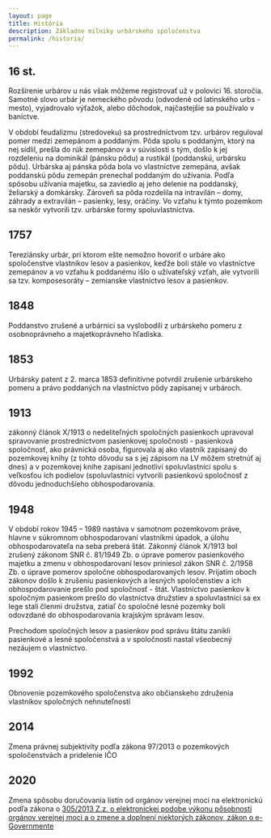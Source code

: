 ```yaml
---
layout: page
title: História
description: Základne míľniky urbárskeho spoločenstva
permalink: /historia/
---
```


## 16 st.
    
Rozšírenie urbárov u nás však môžeme registrovať už v polovici 16. storočia. Samotné slovo urbár je nemeckého pôvodu (odvodené od latinského urbs - mesto), vyjadrovalo výťažok, alebo dôchodok, najčastejšie sa používalo v baníctve. <br>
        
V období feudalizmu (stredoveku) sa prostredníctvom tzv. urbárov reguloval pomer medzi zemepánom a poddaným. Pôda spolu s poddaným, ktorý na nej sídlil, prešla do rúk zemepánov a v súvislosti s tým, došlo  k jej rozdeleniu na dominikál (pánsku pôdu) a rustikál (poddanskú, urbársku pôdu). Urbárska aj pánska pôda bola vo vlastníctve zemepána, avšak poddanskú pôdu zemepán prenechal poddaným do užívania. Podľa spôsobu užívania majetku, sa zaviedlo aj jeho delenie na poddanský, želiarský a domkársky. Zároveň sa pôda rozdelila na intravilán – domy, záhrady a extravilán – pasienky, lesy, oráčiny. Vo vzťahu k týmto pozemkom sa neskôr vytvorili tzv. urbárske formy spoluvlastníctva.</p>

## 1757 

Tereziánsky urbár, pri ktorom ešte nemožno hovoriť o urbáre ako spoločenstve vlastníkov lesov a pasienkov, keďže boli stále vo vlastníctve zemepánov a vo vzťahu k poddanému išlo o užívateľský vzťah, ale vytvorili sa tzv. komposesoráty – zemianske vlastníctvo lesov a pasienkov.

## 1848
Poddanstvo zrušené a urbárnici sa vyslobodili z urbárskeho pomeru z osobnoprávneho a majetkoprávneho hľadiska.
    
## 1853

Urbársky patent z 2. marca 1853 definitívne potvrdil zrušenie urbárskeho pomeru a právo poddaných na vlastníctvo pôdy zapísanej v urbároch.

## 1913

zákonný článok X/1913 o nedeliteľných spoločných pasienkoch upravoval spravovanie prostredníctvom pasienkovej spoločnosti -  pasienková spoločnosť, ako právnická osoba, figurovala aj ako vlastník zapísaný do pozemkovej knihy (z tohto dôvodu sa s jej zápisom na LV môžem stretnúť aj dnes) a  v pozemkovej knihe zapísaní jednotliví spoluvlastníci spolu s veľkosťou ich podielov (spoluvlastníci vytvorili pasienkovú spoločnosť z dôvodu jednoduchšieho obhospodarovania.

## 1948

V období rokov 1945 – 1989 nastáva v samotnom pozemkovom práve,  hlavne v súkromnom obhospodarovaní vlastníkmi úpadok, a úlohu obhospodarovateľa na seba preberá štát. Zákonný článok X/1913 bol zrušený zákonom SNR č. 81/1949 Zb. o úprave pomerov pasienkového majetku a zmenu v obhospodarovaní lesov priniesol zákon SNR č. 2/1958 Zb. o úprave pomerov spoločne obhospodarovaných lesov. Prijatím oboch zákonov došlo k zrušeniu pasienkových a lesných spoločenstiev a ich obhospodarovanie prešlo pod spoločnosť - štát. Vlastníctvo pasienkov k spoločným pasienkom prešlo do vlastníctva družstiev a spoluvlastníci sa ex lege stali členmi družstva, zatiaľ čo spoločné lesné pozemky boli odovzdané do obhospodarovania krajským správam lesov.

Prechodom spoločných lesov a pasienkov pod správu štátu zanikli pasienkové a lesné spoločenstvá a v spoločnosti nastal všeobecný nezáujem o vlastníctvo.
    
## 1992

Obnovenie pozemkového spoločenstva ako občianskeho združenia vlastníkov spoločných nehnuteľností
    
## 2014
Zmena právnej subjektivity podľa zákona 97/2013 o pozemkových spoločenstvách a pridelenie IČO

## 2020
Zmena spôsobu doručovania listín od orgánov verejnej moci na elektronickú podľa zákona o [305/2013 Z.z. o elektronickej podobe výkonu pôsobnosti orgánov verejnej moci a o zmene a doplnení niektorých zákonov, zákon o e-Governmente](https://www.slov-lex.sk/ezbierky/pravne-predpisy/SK/ZZ/2013/305/20241001) 
